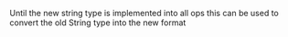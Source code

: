 Until the new string type is implemented into all ops this can be used to convert the old String type into the new format
